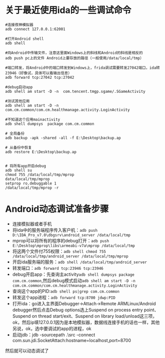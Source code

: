 # 关于最近使用ida的一些调试命令
```
#连接夜神模拟器
adb connect 127.0.0.1:62001 

#打开Android shell
adb shell

#向Android中传输文件，注意这里面Windows上的斜线和Android的斜线是相反的
adb push pc上的文件 Android上要存放的路径（一般使用/data/local/tmp）

#端口转发，将Android中的端口转发到Windows上，frida调试需要转发27042端口，ida转23946（好像试，具体可以看输出信息）
adb forward tcp:27042 tcp:27042

#debug启动app
adb shell am start -D -n  com.tencent.tmgp.sgame/.SGameActivity

#测试其他应用
adb shell am start -D -n com.cm.common/com.cm.healthmanage.activity.LoginActivity

#不知道这个应用mainactivity 
adb shell dumpsys  package com.cm.common

# 全局备份
adb backup -apk -shared -all -f E:\Desktop\backup.ap

# 从备份中恢复
adb restore E:\Desktop\backup.ap


# 将所有app开启debug
adb shell su
chmod 755 /data/local/tmp/mprop
data/local/tmp/mprop
setprop ro.debuggable 1
/data/local/tmp/mprop -r
```

# Android动态调试准备步骤
- 连接模拟器或者手机
- 将ida中的服务端程序传入客户机：`adb push D:\IDA_Pro_v7.0\dbgsrv\android_server /data/local/tmp`
- mprop可以将所有的程序的debug打开：`adb push E:\Desktop\mprop\libs\armeabi-v7a\mprop /data/local/tmp`
- 将这两个文件付755权限：`adb shell chmod 755 /data/local/tmp/android_server /data/local/tmp/mprop`
- 开启ida服务端的服务：`adb shell /data/local/tmp/android_server`
- 转发端口：`adb forward tcp:23946 tcp:23946`
- debug开启app：先查询主activity`adb shell dumpsys package com.cm.common`,然后debug模式启动`adb shell am start -D -n com.cm.common/com.cm.healthmanage.activity.LoginActivity`
- 查询这个app的PID:`adb shell ps|grep com.cm.common`
- 转发这个app进程：`adb forward tcp:8700 jdwp:PID`
- 打开ida：go进入主界面Debugger->Attach->Remote ARMLinux/Android debugger然后点击Debug options选上Suspend on process entry point、Suspend on thread start/exit、Suspend on library load/unload这三项，ok，然后ip填127.0.0.1因为是本地模拟器，数据线连接手机的话也一样，其他另说，ok，选中要调试的app的进程，ok
- 启动jdb：jdb -sourcepath .\src -connect com.sun.jdi.SocketAttach:hostname=localhost,port=8700

然后就可以动态调试了